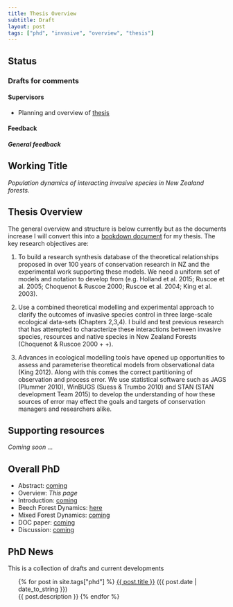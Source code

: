 ```yaml
---
title: Thesis Overview
subtitle: Draft
layout: post
tags: ["phd", "invasive", "overview", "thesis"]
---
```


## Status

### Drafts for comments

#### Supervisors

- Planning and overview of [thesis](https://www.ssnhub.com/2019-05-02-thesis-overview/)

#### Feedback

##### General feedback

## Working Title

*Population dynamics of interacting invasive species in New Zealand forests.*

## Thesis Overview

The general overview and structure is below currently but as the documents increase I will convert this into a [bookdown document](https://bookdown.org/) for my thesis. The key research objectives are:

1. To build a research synthesis database of the theoretical relationships proposed in over 100 years of conservation research in NZ and the experimental work supporting these models. We need a uniform set of models and notation to develop from (e.g. Holland et al. 2015; Ruscoe et al. 2005; Choquenot & Ruscoe 2000; Ruscoe et al. 2004; King et al. 2003).

2. Use a combined theoretical modelling and experimental approach to clarify the outcomes of invasive species control in three large-scale ecological data-sets (Chapters 2,3,4). I build and test previous research that has attempted to characterize these interactions between invasive species, resources and native species in New Zealand Forests (Choquenot & Ruscoe 2000 + +).

3. Advances in ecological modelling tools have opened up opportunities to assess and parameterise theoretical models from observational data (King 2012). Along with this comes the correct partitioning of observation and process error. We use statistical software such as JAGS (Plummer 2010), WinBUGS (Suess & Trumbo 2010) and STAN (STAN development Team 2015) to develop the understanding of how these sources of error may effect the goals and targets of conservation managers and researchers alike.

## Supporting resources

*Coming soon ...*

## Overall PhD

- Abstract: [coming]()
- Overview: *This page*
- Introduction: [coming]()
- Beech Forest Dynamics: [here](https://www.ssnhub.com/2019-05-03-beech-forest-objectives)
- Mixed Forest Dynamics: [coming](https://www.ssnhub.com/2019-05-03-mpd-forest-objectives)
- DOC paper: [coming]()
- Discussion: [coming]()

## PhD News

This is a collection of drafts and current developments

<div class="post">
<ul>
{% for post in site.tags["phd"] %}
  <a href="{{ post.url }}">{{ post.title }}</a> ({{ post.date | date_to_string }})<br>
    {{ post.description }}
{% endfor %}
</ul>
</div>